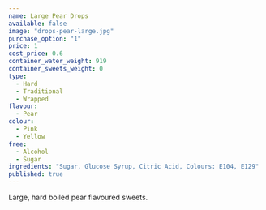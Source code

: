 ```yaml
---
name: Large Pear Drops
available: false
image: "drops-pear-large.jpg"
purchase_option: "1"
price: 1
cost_price: 0.6
container_water_weight: 919
container_sweets_weight: 0
type: 
  - Hard
  - Traditional
  - Wrapped
flavour: 
  - Pear
colour: 
  - Pink
  - Yellow
free: 
  - Alcohol
  - Sugar
ingredients: "Sugar, Glucose Syrup, Citric Acid, Colours: E104, E129"
published: true
---
```

Large, hard boiled pear flavoured sweets.